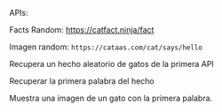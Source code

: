 APIs:

Facts Random: https://catfact.ninja/fact

Imagen random: `https://cataas.com/cat/says/hello`

Recupera un hecho aleatorio de gatos de la primera API

Recuperar la primera palabra del hecho

Muestra una imagen de un gato con la primera palabra.